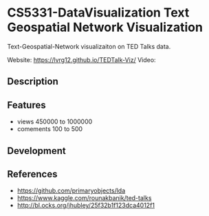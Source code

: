 # CS5331-DataVisualization Text Geospatial Network Visualization
Text-Geospatial-Network visualizaiton on TED Talks data.

Website: https://lvrg12.github.io/TEDTalk-Viz/
Video: 

## Description


## Features
- views 450000 to 1000000
- comements 100 to 500

## Development

## References
- https://github.com/primaryobjects/lda
- https://www.kaggle.com/rounakbanik/ted-talks
- http://bl.ocks.org/jhubley/25f32b1f123dca4012f1